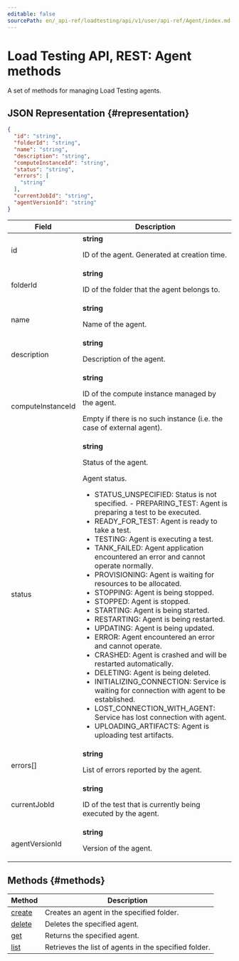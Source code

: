 ```yaml
---
editable: false
sourcePath: en/_api-ref/loadtesting/api/v1/user/api-ref/Agent/index.md
---
```


# Load Testing API, REST: Agent methods
A set of methods for managing Load Testing agents.
## JSON Representation {#representation}
```json 
{
  "id": "string",
  "folderId": "string",
  "name": "string",
  "description": "string",
  "computeInstanceId": "string",
  "status": "string",
  "errors": [
    "string"
  ],
  "currentJobId": "string",
  "agentVersionId": "string"
}
```
 
Field | Description
--- | ---
id | **string**<br><p>ID of the agent. Generated at creation time.</p> 
folderId | **string**<br><p>ID of the folder that the agent belongs to.</p> 
name | **string**<br><p>Name of the agent.</p> 
description | **string**<br><p>Description of the agent.</p> 
computeInstanceId | **string**<br><p>ID of the compute instance managed by the agent.</p> <p>Empty if there is no such instance (i.e. the case of external agent).</p> 
status | **string**<br><p>Status of the agent.</p> <p>Agent status.</p> <ul> <li>STATUS_UNSPECIFIED: Status is not specified. - PREPARING_TEST: Agent is preparing a test to be executed.</li> <li>READY_FOR_TEST: Agent is ready to take a test.</li> <li>TESTING: Agent is executing a test.</li> <li>TANK_FAILED: Agent application encountered an error and cannot operate normally.</li> <li>PROVISIONING: Agent is waiting for resources to be allocated.</li> <li>STOPPING: Agent is being stopped.</li> <li>STOPPED: Agent is stopped.</li> <li>STARTING: Agent is being started.</li> <li>RESTARTING: Agent is being restarted.</li> <li>UPDATING: Agent is being updated.</li> <li>ERROR: Agent encountered an error and cannot operate.</li> <li>CRASHED: Agent is crashed and will be restarted automatically.</li> <li>DELETING: Agent is being deleted.</li> <li>INITIALIZING_CONNECTION: Service is waiting for connection with agent to be established.</li> <li>LOST_CONNECTION_WITH_AGENT: Service has lost connection with agent.</li> <li>UPLOADING_ARTIFACTS: Agent is uploading test artifacts.</li> </ul> 
errors[] | **string**<br><p>List of errors reported by the agent.</p> 
currentJobId | **string**<br><p>ID of the test that is currently being executed by the agent.</p> 
agentVersionId | **string**<br><p>Version of the agent.</p> 

## Methods {#methods}
Method | Description
--- | ---
[create](create.md) | Creates an agent in the specified folder.
[delete](delete.md) | Deletes the specified agent.
[get](get.md) | Returns the specified agent.
[list](list.md) | Retrieves the list of agents in the specified folder.
